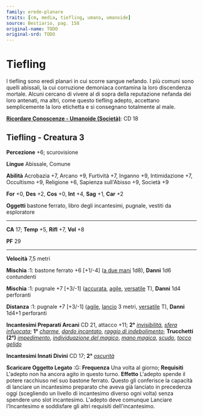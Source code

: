 ```yaml
---
family: erede-planare
traits: [cm, media, tiefling, umano, umanoide]
source: Bestiario, pag. 158
original-name: TODO
original-srd: TODO
---
```


# Tiefling

I tiefling sono eredi planari in cui scorre sangue nefando. I più comuni sono
quelli abissali, la cui corruzione demoniaca contamina la loro discendenza
mortale. Alcuni cercano di vivere al di sopra della reputazione nefanda dei loro
antenati, ma altri, come questo tiefling adepto, accettano semplicemente la loro
etichetta e si consegnano totalmente al male.

**[Ricordare Conoscenze - Umanoide (Società)](/azioni/abilita/ricordare-conoscenze)**:
CD 18

## Tiefling - Creatura 3

**Percezione** +6; scurovisione

**Lingue** Abissale, Comune

**Abilità** Acrobazia +7, Arcano +9, Furtività +7, Inganno +9, Intimidazione +7,
Occultismo +9, Religione +6, Sapienza sull'Abisso +9, Società +9

**For** +0, **Des** +2, **Cos** +0, **Int** +4, **Sag** +1, **Car** +2

**Oggetti** bastone ferrato, libro degli incantesimi, pugnale, vestiti da
esploratore

---

**CA** 17; **Temp** +5, **Rifl** +7, **Vol** +8

**PF** 29

---

**Velocità** 7,5 metri

**Mischia** :1: bastone ferrato +6 \[+1/-4] ([a due mani](/tratti/a-due-mani)
1d8), **Danni** 1d6 contundenti

**Mischia** :1: pugnale +7 \[+3/-1] ([accurata](/tratti/accurata),
[agile](/tratti/agile), [versatile](/tratti/versatile) T), **Danni** 1d4
perforanti

**Distanza** :1: pugnale +7 \[+3/-1] ([agile](/tratti/agile),
[lancio](/tratti/lancio) 3 metri, [versatile](/tratti/versatile) T), **Danni**
1d4+1 perforanti

**Incantesimi Preparati Arcani** CD 21, attacco +11; **2°**
_[invisibilità](/incantesimi/invisibilita)_,
_[sfera infuocata](/incantesimi/sfera-infuocata)_; **1°**
_[charme](/incantesimi/charme)_,
_[dardo incantato](/incantesimi/dardo-incantato)_,
_[raggio di indebolimento](/incantesimi/raggio-di-indebolimento)_; **Trucchetti
(2°)** _[impedimento](/incantesimi/impedimento)_,
_[individuazione del magico](/incantesimi/individuazione-del-magico)_,
_[mano magica](/incantesimi/mano-magica)_, _[scudo](/incantesimi/scudo)_,
_[tocco gelido](/incantesimi/tocco-gelido)_

**Incantesimi Innati Divini** CD 17; **2°** _[oscurità](/incantesimi/oscurita)_

**Scaricare Oggetto Legato** :G: **Frequenza** Una volta al giorno;
**Requisiti** L'adepto non ha ancora agito in questo turno. **Effetto** L'adepto
spende il potere racchiuso nel suo bastone ferrato. Questo gli conferisce la
capacità di lanciare un incantesimo preparato che aveva già lanciato in
precedenza oggi (scegliendo un livello di incantesimo diverso ogni volta) senza
spendere uno slot incantesimo. L'adepto deve comunque Lanciare l'Incantesimo e
soddisfare gli altri requisiti dell'incantesimo.
